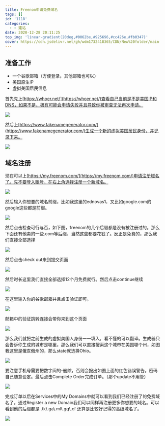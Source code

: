 ```yaml
---
title: Freenom申请免费域名
tags: []
id: '1118'
categories:
  - - 建站
date: 2020-12-28 20:11:25
top_img: 'linear-gradient(20deg,#0062be,#925696,#cc426e,#fb0347)'
cover: https://cdn.jsdelivr.net/gh/wdm1732418365/CDN/New%20folder/main-qimg-c1e0a73f689bafd190862cef5a5909bf.webp
---
```


## 准备工作

* 一个谷歌邮箱（方便登录，其他邮箱也可以）
* 美国原生IP
* 虚拟美国居民信息

首先先上[https://whoer.net/](https://whoer.net/)查看自己当前是不是美国IP和DNS，如果不是，极有可能会申请失败并且导致你被审查无法再次申请。

![](https://cdn.jsdelivr.net/gh/wdm1732418365/CDN/New%20folder/Snipaste_2020-12-28_19-37-03.webp)

然后上[https://www.fakenamegenerator.com/](https://www.fakenamegenerator.com/)生成一个新的虚拟美国居民身份，并记录下来。

![](https://cdn.jsdelivr.net/gh/wdm1732418365/CDN/New%20folder/Snipaste_2020-12-28_19-41-40.webp)

## 域名注册

现在可以上[https://my.freenom.com/](https://my.freenom.com/)申请注册域名了。先不要登入账号，在右上角选择注册一个新域名。

![](https://cdn.jsdelivr.net/gh/wdm1732418365/CDN/New%20folder/Snipaste_2020-12-28_19-52-25.webp)

然后输入你想要的域名前缀，比如我这里的ednovas1，又比如google.com的google这些都是前缀。

![](https://cdn.jsdelivr.net/gh/wdm1732418365/CDN/New%20folder/Snipaste_2020-12-28_19-52-42.webp)

然后点击检查可行与否，如下图，freenom的几个后缀都是没有被注册过的。那么下面还有他卖的一些.com等后缀，当然这些都要花钱了。反正是免费的，那么我们直接全部选择

![](https://cdn.jsdelivr.net/gh/wdm1732418365/CDN/New%20folder/Snipaste_2020-12-28_19-54-40.webp)

然后点击check out来到提交页面

![](https://cdn.jsdelivr.net/gh/wdm1732418365/CDN/New%20folder/Snipaste_2020-12-28_19-54-56.webp)

然后时长这里我们直接全部选择12个月免费就行。然后点击continue继续

![](https://cdn.jsdelivr.net/gh/wdm1732418365/CDN/New%20folder/Snipaste_2020-12-28_19-57-58.webp)

在这里输入你的谷歌邮箱并且点击验证即可。

![](https://cdn.jsdelivr.net/gh/wdm1732418365/CDN/New%20folder/Snipaste_2020-12-28_19-59-39.webp)

邮箱中的验证跳转连接会带你来到这个页面

![](https://cdn.jsdelivr.net/gh/wdm1732418365/CDN/New%20folder/Snipaste_2020-12-28_20-01-12.webp)

那么我们就把之前生成的虚拟美国人身份一一填入，看不懂的可以翻译。生成器只会告诉你生成的城市是哪里，那么我们可以直接搜索这个城市在美国哪个州，如图我这里是俄亥俄州的，那么state就选择Ohio。

![](https://cdn.jsdelivr.net/gh/wdm1732418365/CDN/New%20folder/Snipaste_2020-12-28_20-02-19.webp)

要注意手机号需要把数字间的-删除，否则会报出如图上面的红色错误警告。密码自己随意设定。最后点击Complete Order完成订单。（那个update不用管）

![](https://cdn.jsdelivr.net/gh/wdm1732418365/CDN/New%20folder/Snipaste_2020-12-28_20-04-05.webp)

完成订单以后在Services中的My Domains中就可以看到我们已经注册了的免费域名了。通过Register a new Domain我们可以同样再注册更多你想要的域名。可以看到他的后缀都是 .tk\\.ga\\.ml\\.gq\\.cf 还算是比较好记得的高级域名了。

![](https://cdn.jsdelivr.net/gh/wdm1732418365/CDN/New%20folder/Snipaste_2020-12-28_20-04-45.webp)